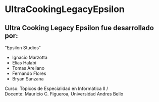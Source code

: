 # UltraCookingLegacyEpsilon
<h2>Ultra Cooking Legacy Epsilon fue desarrollado por:</h2>

"Epsilon Studios"
* Ignacio Marzotta
* Elias Halabi
* Tomas Arellano
* Fernando Flores
* Bryan Sanzana

Curso: Tópicos de Especialidad en Informática II  /  
Docente: Mauricio C. Figueroa, Universidad Andres Bello
            
            
